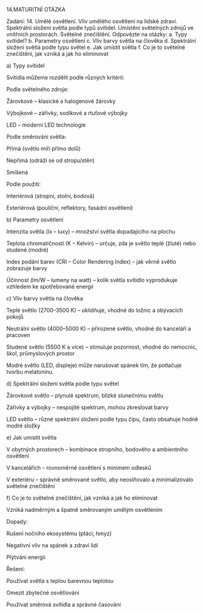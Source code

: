 14.MATURITNÍ OTÁZKA

Zadání: 14. Umělé osvětlení. Vliv umělého osvětlení na lidské zdraví. Spektrální složení světla podle typů svítidel. Umístění světelných zdrojů ve vnitřních prostorách. Světelné znečištění. Odpovězte na otázky: a. Typy svítidel? b. Parametry osvětlení c. Vliv barvy světla na člověka d. Spektrální složení světla podle typu světel e. Jak umístit světla f. Co je to světelné znečištění, jak vzniká a jak ho eliminovat

a) Typy svítidel 

Svítidla můžeme rozdělit podle různých kritérií: 

Podle světelného zdroje: 

Žárovkové – klasické a halogenové žárovky 

Výbojkové – zářivky, sodíkové a rtuťové výbojky 

LED – moderní LED technologie 

Podle směrování světla: 

Přímá (světlo míří přímo dolů) 

Nepřímá (odráží se od stropu/stěn) 

Smíšená 

Podle použití: 

Interiérová (stropní, stolní, bodová) 

Exteriérová (pouliční, reflektory, fasádní osvětlení) 

b) Parametry osvětlení 

Intenzita světla (lx – luxy) – množství světla dopadajícího na plochu 

Teplota chromatičnosti (K – Kelvin) – určuje, zda je světlo teplé (žluté) nebo studené (modré) 

Index podání barev (CRI – Color Rendering Index) – jak věrně světlo zobrazuje barvy 

Účinnost (lm/W – lumeny na watt) – kolik světla svítidlo vyprodukuje vzhledem ke spotřebované energii 

c) Vliv barvy světla na člověka 

Teplé světlo (2700–3500 K) – uklidňuje, vhodné do ložnic a obývacích pokojů 

Neutrální světlo (4000–5000 K) – přirozené světlo, vhodné do kanceláří a pracoven 

Studené světlo (5500 K a více) – stimuluje pozornost, vhodné do nemocnic, škol, průmyslových prostor 

Modré světlo (LED, displeje) může narušovat spánek tím, že potlačuje tvorbu melatoninu. 

d) Spektrální složení světla podle typu světel 

Žárovkové světlo – plynulé spektrum, blízké slunečnímu světlu 

Zářivky a výbojky – nespojité spektrum, mohou zkreslovat barvy 

LED světlo – různé spektrální složení podle typu čipu, často obsahuje hodně modré složky 

e) Jak umístit světla 

V obytných prostorech – kombinace stropního, bodového a ambientního osvětlení 

V kancelářích – rovnoměrné osvětlení s minimem odlesků 

V exteriéru – správně směrované světlo, aby neoslňovalo a minimalizovalo světelné znečištění 

f) Co je to světelné znečištění, jak vzniká a jak ho eliminovat 

Vzniká nadměrným a špatně směrovaným umělým osvětlením 

Dopady:  

Rušení nočního ekosystému (ptáci, hmyz) 

Negativní vliv na spánek a zdraví lidí 

Plýtvání energií 

Řešení: 

Používat světla s teplou barevnou teplotou 

Omezit zbytečné osvětlování 

Používat směrová svítidla a správné časování 

 



